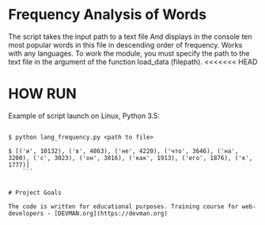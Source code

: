 # Frequency Analysis of Words

The script takes the input path to a text file
And displays in the console ten most popular words in this file in descending order of frequency.
Works with any languages.
To work the module, you must specify the path to the text file in the argument of the function load_data (filepath).
<<<<<<< HEAD

# HOW RUN

Example of script launch on Linux, Python 3.5:

```#!bash

$ python lang_frequency.py <path to file>

$ [('и', 10132), ('в', 4863), ('не', 4220), ('что', 3646), ('на', 3200), ('с', 3023), ('он', 3016), ('как', 1913), ('его', 1876), ('к', 1777)]
    ```


# Project Goals

The code is written for educational purposes. Training course for web-developers - [DEVMAN.org](https://devman.org)
